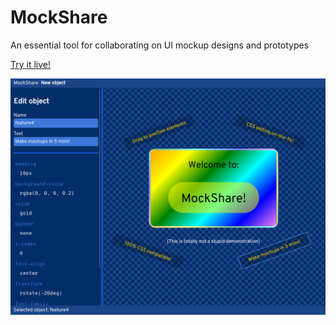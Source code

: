 # MockShare
An essential tool for collaborating on UI mockup designs and prototypes

[Try it live!](https://jamesl.me/MockShare)

![Demonstration screenshot of MockShare](media/demo.png)